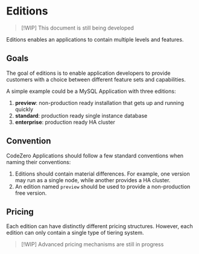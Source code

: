 # Editions

> [!WIP]
> This document is still being developed

Editions enables an applications to contain multiple levels and features.

## Goals

The goal of editions is to enable application developers to provide customers with a choice between different feature sets and capabilities.

A simple example could be a MySQL Application with three editions:

1. **preview**: non-production ready installation that gets up and running quickly
1. **standard**: production ready single instance database
1. **enterprise**: production ready HA cluster

## Convention

CodeZero Applications should follow a few standard conventions when naming their conventions:

1. Editions should contain material differences.  For example, one version may run as a single node, while another provides a HA cluster.
1. An edition named `preview` should be used to provide a non-production free version.

## Pricing

Each edition can have distinctly different pricing structures.  However, each edition can only contain a single type of tiering system.

> [!WIP]
> Advanced pricing mechanisms are still in progress
